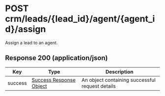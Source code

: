 # POST crm/leads/{lead_id}/agent/{agent_id}/assign

Assign a lead to an agent.

## Response 200 (application/json)

| Key | Type | Description
| - | - | -
| success | [Success Response Object](../../../../../objects/SUCCESS_RESPONSE.md) | An object containing successful request details
